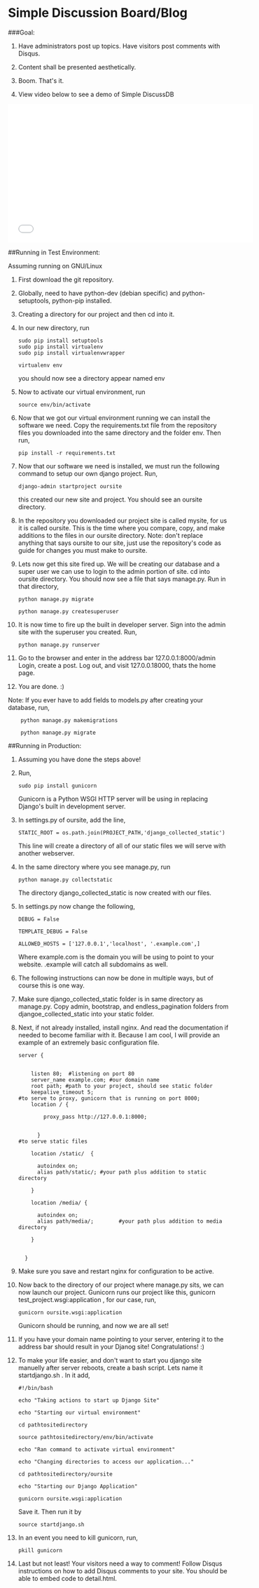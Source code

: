 Simple Discussion Board/Blog
============================

###Goal:

1.  Have administrators post up topics.  Have visitors post comments with Disqus.  

2.  Content shall be presented aesthetically.

3.  Boom. That's it.  

4.  View video below to see a demo of Simple DiscussDB

<iframe width="560" height="315" src="//www.youtube.com/embed/azxvbZJ1waQ" frameborder="0" allowfullscreen></iframe>


##Running in Test Environment:

Assuming running on GNU/Linux

1.  First download the git repository.  

2.  Globally, need to have python-dev (debian specific) and python-setuptools, python-pip installed.

3.  Creating a directory for our project and then cd into it.

4.  In our new directory, run

        sudo pip install setuptools
        sudo pip install virtualenv
        sudo pip install virtualenvwrapper

        virtualenv env

    you should now see a directory appear named env

5.  Now to activate our virtual environment, run

        source env/bin/activate

6.  Now that we got our virtual environment running we can install
    the software we need.  Copy the requirements.txt file from the
    repository files you downloaded into the same directory and the
    folder env.  Then run,

        pip install -r requirements.txt

7.  Now that our software we need is installed, we must run the following
    command to setup our own django project. Run,

        django-admin startproject oursite

    this created our new site and project.  You should see an oursite directory.

8.  In the repository you downloaded our project site is called mysite, for us it is called
    oursite.  This is the time where you compare, copy, and make additions to the
    files in our oursite directory.  Note: don't replace anything that says oursite
    to our site, just use the repository's code as guide for changes you must make to
    oursite.

9.  Lets now get this site fired up.  We will be creating our database and a
    super user we can use to login to the admin portion of site. cd into oursite
    directory.  You should now see a file that says manage.py.  Run in that directory,

        python manage.py migrate

        python manage.py createsuperuser

10. It is now time to fire up the built in developer server.  Sign into the admin
    site with the superuser you created.  Run,

        python manage.py runserver

11. Go to the browser and enter in the address bar 127.0.0.1:8000/admin
    Login, create a post.  Log out, and visit 127.0.0.18000, thats the home page.

12. You are done. :)

Note: If you ever have to add fields to models.py after creating your database,
run,

        python manage.py makemigrations

        python manage.py migrate


##Running in Production:

1.  Assuming you have done the steps above!

2.  Run,

        sudo pip install gunicorn

    Gunicorn is a Python WSGI HTTP server will be using in replacing Django's
    built in development server.

3.  In settings.py of oursite, add the line,

        STATIC_ROOT = os.path.join(PROJECT_PATH,'django_collected_static')

    This line will create a directory of all of our static files we will serve
    with another webserver.

4.  In the same directory where you see manage.py, run

        python manage.py collectstatic

    The directory django_collected_static is now created with our files.


5.  In settings.py now change the following,

        DEBUG = False

        TEMPLATE_DEBUG = False

        ALLOWED_HOSTS = ['127.0.0.1','localhost', '.example.com',]

    Where example.com is the domain you will be using to point to your website.
    .example will catch all subdomains as well.

6.  The following instructions can now be done in multiple ways, but of course this
    is one way.

7.  Make sure django_collected_static folder is in same directory as manage.py.
    Copy admin, bootstrap, and endless_pagination folders from djangoe_collected_static
    into your static folder.


8.  Next, if not already installed, install nginx.  And read the documentation if
    needed to become familiar with it. Because I am cool, I will provide an
    example of an extremely basic configuration file.

        server {


            listen 80;  #listening on port 80
            server_name example.com; #our domain name
            root path; #path to your project, should see static folder
            keepalive_timeout 5;
        #to serve to proxy, gunicorn that is running on port 8000;
            location / {

                proxy_pass http://127.0.0.1:8000;


              }
        #to serve static files

            location /static/  {

              autoindex on;
              alias path/static/; #your path plus addition to static directory

            }

            location /media/ {

              autoindex on;
              alias path/media/;		#your path plus addition to media directory

            }


          }

9.  Make sure you save and restart nginx for configuration to be active.

10. Now back to the directory of our project where manage.py sits, we can now
    launch our project.  Gunicorn runs our project like this,
    gunicorn test_project.wsgi:application ,  for our case, run,

        gunicorn oursite.wsgi:application

    Gunicorn should be running, and now we are all set!

11. If you have your domain name pointing to your server, entering it to the address
    bar should result in your Djanog site!  Congratulations! :)

12. To make your life easier, and don't want to start you django site manuelly
    after server reboots, create a bash script.  Lets name it startdjango.sh . In it add,

        #!/bin/bash

        echo "Taking actions to start up Django Site"

        echo "Starting our virtual environment"

        cd pathtositedirectory

        source pathtositedirectory/env/bin/activate

        echo "Ran command to activate virtual environment"

        echo "Changing directories to access our application..."

        cd pathtositedirectory/oursite

        echo "Starting our Django Application"

        gunicorn oursite.wsgi:application  

      Save it.  Then run it by

        source startdjango.sh

13. In an event you need to kill gunicorn, run,

        pkill gunicorn

14. Last but not least!  Your visitors need a way to comment!  Follow Disqus
    instructions on how to add Disqus comments to your site.  You should be able
    to embed code to detail.html.
